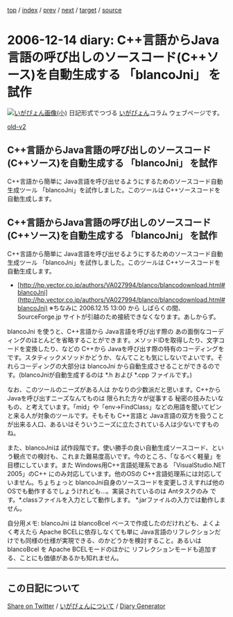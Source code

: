 [top](https://igapyon.github.io/diary/) 
 / [index](https://igapyon.github.io/diary/2006/index.html) 
 / [prev](https://igapyon.github.io/diary/2006/ig061212.html) 
 / [next](https://igapyon.github.io/diary/2006/ig061219.html) 
 / [target](https://igapyon.github.io/diary/2006/ig061214.html) 
 / [source](https://github.com/igapyon/diary/blob/gh-pages/2006/ig061214.html.src.md) 

2006-12-14 diary: C++言語からJava言語の呼び出しのソースコード(C++ソース)を自動生成する 「blancoJni」 を試作
=====================================================================================================
[![いがぴょん画像(小)](https://igapyon.github.io/diary/images/iga200306s.jpg "いがぴょん")](https://igapyon.github.io/diary/memo/memoigapyon.html) 日記形式でつづる [いがぴょん](https://igapyon.github.io/diary/memo/memoigapyon.html)コラム ウェブページです。

[old-v2](ig061214-orig.html)

## C++言語からJava言語の呼び出しのソースコード(C++ソース)を自動生成する 「blancoJni」 を試作

C++言語から簡単に Java言語を呼び出せるようにするためのソースコード自動生成ツール 「blancoJni」を試作しました。このツールは C++ソースコードを自動生成します。


## C++言語からJava言語の呼び出しのソースコード(C++ソース)を自動生成する 「blancoJni」 を試作

C++言語から簡単に Java言語を呼び出せるようにするためのソースコード自動生成ツール 「blancoJni」を試作しました。このツールは
C++ソースコードを自動生成します。

* [http://hp.vector.co.jp/authors/VA027994/blanco/blancodownload.html#blancoJni](http://hp.vector.co.jp/authors/VA027994/blanco/blancodownload.html#blancoJni)
  ※ちなみに 2006.12.15 13:00 から しばらくの間、SourceForge.jp サイトが引越のため接続できなくなります。あしからず。

blancoJni を使うと、C++言語から Java言語を呼び出す際の あの面倒なコーディングのほとんどを省略することができます。メソッドIDを取得したり、文字コードを変換したり、などの
C++から Javaを呼び出す際の特有のコーディングを です。スタティックメソッドかどうか、なんてことも気にしないでよいです。それらコーディングの大部分は
blancoJni から自動生成させることができるのです。(blancoJniが自動生成するのは *.h および *.cpp ファイルです。)

なお、このツールのニーズがある人は かなりの少数派だと思います。C++から Javaを呼び出すニーズなんてものは 限られた方々が従事する 秘密の技みたいなもの、と考えています。「mid」や「env->FindClass」などの用語を聞いてピンと来る人が対象のツールです。そもそも
C++言語と Java言語の双方を扱うことが出来る人口、あるいはそういうニーズに立たされている人は少ないですものね。

また、blancoJniは 試作段階です。使い勝手の良い自動生成ソースコード、という観点での検討も、これまた難易度高いです。今のところ、「なるべく軽量」を目標にしています。また
Windows用C++言語処理系である 「VisualStudio.NET 2005」のC++ にのみ対応しています。他のOSの C++言語処理系には対応していません。ちょちょっと blancoJni自身のソースコードを変更しさえすれば他のOSでも動作するでしょうけれども…。実装されているのは Antタスクのみ です。*.classファイルを入力として動作します。 *.jarファイルの入力では動作しません。

自分用メモ: blancoJni は blancoBcel ベースで作成したのだけれども、よくよく考えたら Apache BCELに依存しなくても単に Java言語のリフレクションだけでも同様の仕様が実現できる、のかどうかを検討すること。あるいは blancoBcel を Apache
BCELモードのほかに リフレクションモードも追加する、ことにも価値があるかも知れません。

----------------------------------------------------------------------------------------------------

## この日記について

[Share on Twitter](https://twitter.com/intent/tweet?hashtags=igapyon%2Cdiary%2C%E3%81%84%E3%81%8C%E3%81%B4%E3%82%87%E3%82%93&text=C%2B%2B%E8%A8%80%E8%AA%9E%E3%81%8B%E3%82%89Java%E8%A8%80%E8%AA%9E%E3%81%AE%E5%91%BC%E3%81%B3%E5%87%BA%E3%81%97%E3%81%AE%E3%82%BD%E3%83%BC%E3%82%B9%E3%82%B3%E3%83%BC%E3%83%89%28C%2B%2B%E3%82%BD%E3%83%BC%E3%82%B9%29%E3%82%92%E8%87%AA%E5%8B%95%E7%94%9F%E6%88%90%E3%81%99%E3%82%8B+%E3%80%8CblancoJni%E3%80%8D+%E3%82%92%E8%A9%A6%E4%BD%9C&url=https%3A%2F%2Figapyon.github.io%2Fdiary%2F2006%2Fig061214.html) / [いがぴょんについて](https://igapyon.github.io/diary/memo/memoigapyon.html) / [Diary Generator](https://github.com/igapyon/igapyonv3)

